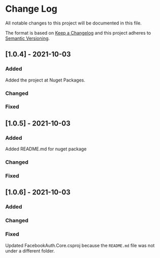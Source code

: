 # Change Log

All notable changes to this project will be documented in this file.

The format is based on [Keep a Changelog](http://keepachangelog.com/)
and this project adheres to [Semantic Versioning](http://semver.org/).

## [1.0.4] - 2021-10-03

### Added

Added the project at Nuget Packages.

### Changed

### Fixed

## [1.0.5] - 2021-10-03

### Added

Added README.md for nuget package

### Changed

### Fixed

## [1.0.6] - 2021-10-03

### Added

### Changed

### Fixed

Updated FacebookAuth.Core.csproj because the `README.md` file was not under a different folder.
